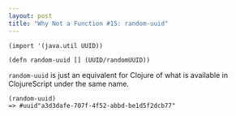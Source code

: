 ```yaml
---
layout: post
title: "Why Not a Function #15: random-uuid"
---
```


    (import '(java.util UUID))

    (defn random-uuid [] (UUID/randomUUID))

`random-uuid` is just an equivalent for Clojure of what is available in ClojureScript under the same name.
    
    (random-uuid)
    => #uuid"a3d3dafe-707f-4f52-abbd-be1d5f2dcb77"
